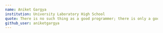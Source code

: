 ```yaml
---
name: Aniket Gargya
institution: University Laboratory High School
quote: There is no such thing as a good programmer; there is only a good Googler.
github_user: aniketgargya
---
```

